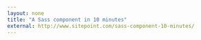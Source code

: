 ```yaml
---
layout: none
title: "A Sass component in 10 minutes"
external: http://www.sitepoint.com/sass-component-10-minutes/
---
```

